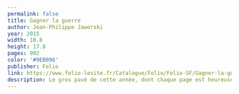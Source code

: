 ```yaml
---
permalink: false
title: Gagner la guerre
author: Jean-Philippe Jaworski
year: 2015
width: 10.8
height: 17.8 
pages: 992
color: '#9EB096'
publisher: Folio
link: https://www.folio-lesite.fr/Catalogue/Folio/Folio-SF/Gagner-la-guerre
description: Le gros pavé de cette année, dont chaque page est heureusement un régal de langue française. Le style de Jaworski est unique, à la frontière entre la flamboyance et l'excès. Avec ses personnages plus détestables les uns que les autres, ce récit de vengeance — sorte de <cite>Comte de Monte-Cristo</cite> dévergondé — est un divertissement de haute volée.
---
```

